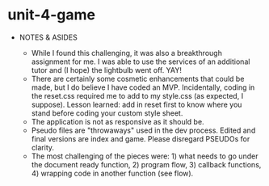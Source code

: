 # unit-4-game

- NOTES & ASIDES
 
    - While I found this challenging, it was also a breakthrough assignment for me. I was able to use the services of an additional tutor and (I hope) the lightbulb went off. YAY!
    - There are certainly some cosmetic enhancements that could be made, but I do believe I have coded an MVP. Incidentally, coding in the reset.css required me to add to my style.css (as expected, I suppose). Lesson learned: add in reset first to know where you stand before coding your custom style sheet.
    - The application is not as responsive as it should be.
    - Pseudo files are "throwaways" used in the dev process. Edited and final versions are index and game. Please disregard PSEUDOs for clarity.
    - The most challenging of the pieces were: 1) what needs to go under the document ready function, 2) program flow, 3) callback functions, 4) wrapping code in another function (see flow).